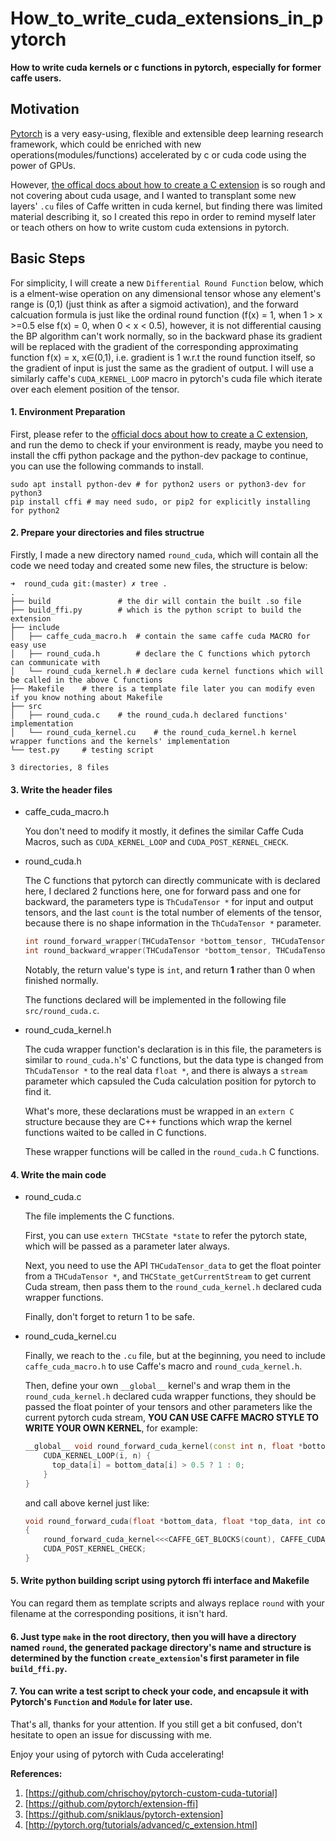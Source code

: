 # How_to_write_cuda_extensions_in_pytorch

**How to write cuda kernels or c functions in pytorch, especially for former caffe users.**

## Motivation
[Pytorch](https://github.com/pytorch/pytorch) is a very easy-using, flexible and extensible deep learning research framework, which could be enriched with new operations(modules/functions) accelerated by c or cuda code using the power of GPUs.

However, [the offical docs about how to create a C extension](http://pytorch.org/tutorials/advanced/c_extension.html) is so rough and not covering about cuda usage, and I wanted to transplant some new layers' `.cu` files of Caffe written in cuda kernel, but finding there was limited material describing it, so I created this repo in order to remind myself later or teach others on how to write custom cuda extensions in pytorch.

## Basic Steps

For simplicity, I will create a new `Differential Round Function` below, which is a elment-wise operation on any dimensional tensor whose any element's range is (0,1) (just think as after a sigmoid activation), and the forward calcuation formula is just like the ordinal round function (f(x) = 1, when 1 \> x \>=0.5 else f(x) = 0, when 0 \< x \< 0.5), however, it is not differential causing the BP algorithm can't work normally, so in the backward phase its gradient will be replaced with the gradient of the corresponding approximating function f(x) = x, x∈(0,1), i.e. gradient is 1 w.r.t the round function itself, so the gradient of input is just the same as the gradient of output. I will use a similarly caffe's `CUDA_KERNEL_LOOP` macro in pytorch's cuda file which iterate over each element position of the tensor.

#### 1. Environment Preparation

First, please refer to the [official docs about how to create a C extension](http://pytorch.org/tutorials/advanced/c_extension.html), and run the demo to check if your environment is ready, maybe you need to install the cffi python package and the python-dev package to continue, you can use the following commands to install.

```shell
sudo apt install python-dev # for python2 users or python3-dev for python3
pip install cffi # may need sudo, or pip2 for explicitly installing for python2
```


#### 2. Prepare your directories and files structrue

Firstly, I made a new directory named `round_cuda`, which will contain all the code we need today and created some new files, the structure is below:

    ➜  round_cuda git:(master) ✗ tree .
    .
    ├── build               # the dir will contain the built .so file
    ├── build_ffi.py        # which is the python script to build the extension
    ├── include             
    │   ├── caffe_cuda_macro.h  # contain the same caffe cuda MACRO for easy use
    │   ├── round_cuda.h        # declare the C functions which pytorch can communicate with
    │   └── round_cuda_kernel.h # declare cuda kernel functions which will be called in the above C functions
    ├── Makefile    # there is a template file later you can modify even if you know nothing about Makefile
    ├── src
    │   ├── round_cuda.c    # the round_cuda.h declared functions' implementation
    │   └── round_cuda_kernel.cu    # the round_cuda_kernel.h kernel wrapper functions and the kernels' implementation
    └── test.py     # testing script

    3 directories, 8 files

#### 3. Write the header files

  * caffe_cuda_macro.h

    You don't need to modify it mostly, it defines the similar Caffe Cuda Macros, such as `CUDA_KERNEL_LOOP` and `CUDA_POST_KERNEL_CHECK`.

  * round_cuda.h

    The C functions that pytorch can directly communicate with is declared here, I declared 2 functions here, one for forward pass and one for backward, the parameters type is `ThCudaTensor *` for input and output tensors, and the last `count` is the total number of elements of the tensor, because there is no shape information in the `ThCudaTensor *` parameter.

    ```c++
    int round_forward_wrapper(THCudaTensor *bottom_tensor, THCudaTensor *top_tensor, int count);
    int round_backward_wrapper(THCudaTensor *bottom_tensor, THCudaTensor *top_tensor, int count);
    ```

    Notably, the return value's type is `int`, and return **1** rather than 0 when finished normally.

    The functions declared will be implemented in the following file `src/round_cuda.c`.

  * round_cuda_kernel.h

    The cuda wrapper function's declaration is in this file, the parameters is similar to `round_cuda.h`'s' C functions, but the data type is changed from `ThCudaTensor *` to the real data `float *`, and there is always a `stream` parameter which capsuled the  Cuda calculation position for pytorch to find it.

    What's more, these declarations must be wrapped in an `extern C` structure because they are C++ functions which wrap the kernel functions waited to be called in C functions.

    These wrapper functions will be called in the `round_cuda.h` C functions.

#### 4. Write the main code

  * round_cuda.c

    The file implements the C functions.

    First, you can use `extern THCState *state` to refer the pytorch state, which will be passed as a parameter later always.

    Next, you need to use the API `THCudaTensor_data` to get the float pointer from a `THCudaTensor *`, and `THCState_getCurrentStream` to get current Cuda stream, then pass them to the `round_cuda_kernel.h` declared cuda wrapper functions.

    Finally, don't forget to return 1 to be safe.

  * round_cuda_kernel.cu

    Finally, we reach to the `.cu` file, but at the beginning, you need to include `caffe_cuda_macro.h` to use Caffe's macro and `round_cuda_kernel.h`.

    Then, define your own `__global__` kernel's and wrap them in the `round_cuda_kernel.h` declared cuda wrapper functions, they should be passed the float pointer of your tensors and other parameters like the current pytorch cuda stream, **YOU CAN USE CAFFE MACRO STYLE TO WRITE YOUR OWN KERNEL**, for example:

    ```c++
    __global__ void round_forward_cuda_kernel(const int n, float *bottom_data, float *top_data) {
        CUDA_KERNEL_LOOP(i, n) {
          top_data[i] = bottom_data[i] > 0.5 ? 1 : 0;
        }
    }
    ```

    and call above kernel just like:

    ```c++
    void round_forward_cuda(float *bottom_data, float *top_data, int count, cudaStream_t stream)
    {
        round_forward_cuda_kernel<<<CAFFE_GET_BLOCKS(count), CAFFE_CUDA_NUM_THREADS, 0, stream>>>(count, bottom_data, top_data);
        CUDA_POST_KERNEL_CHECK;
    }
    ```


#### 5. Write python building script using pytorch ffi interface and Makefile
You can regard them as template scripts and always replace `round` with your filename at the corresponding positions, it isn't hard.

#### 6. Just type `make` in the root directory, then you will have a directory named `round`, the generated package directory's name and structure is determined by the function `create_extension`'s first parameter in file `build_ffi.py`.

#### 7. You can write a test script to check your code, and encapsule it with Pytorch's `Function` and `Module` for later use.


That's all, thanks for your attention. If you still get a bit confused, don't hesitate to open an issue for discussing with me.

Enjoy your using of pytorch with Cuda accelerating!


**References:**

1. [https://github.com/chrischoy/pytorch-custom-cuda-tutorial]
2. [https://github.com/pytorch/extension-ffi]
3. [https://github.com/sniklaus/pytorch-extension]
4. [http://pytorch.org/tutorials/advanced/c_extension.html]

